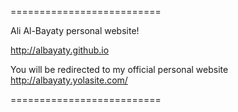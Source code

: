 ==========================

Ali Al-Bayaty personal website!

http://albayaty.github.io

You will be redirected to my official personal website http://albayaty.yolasite.com/


==========================
